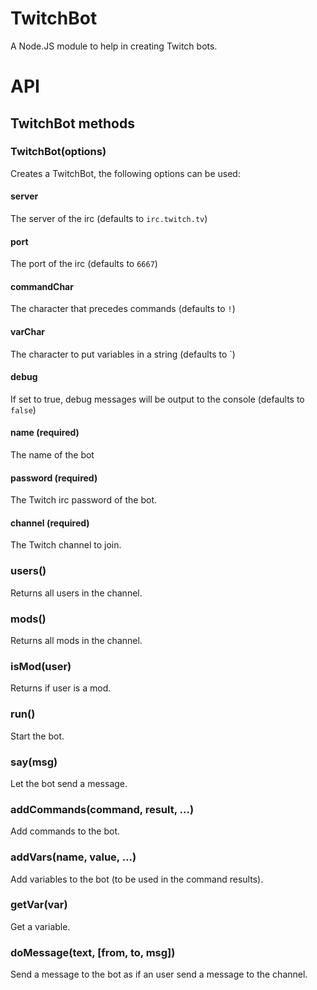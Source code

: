 TwitchBot
=========

A Node.JS module to help in creating Twitch bots.

# API
## TwitchBot methods

### TwitchBot(options)
Creates a TwitchBot, the following options can be used:
#### server
The server of the irc (defaults to `irc.twitch.tv`)
#### port
The port of the irc (defaults to `6667`)
#### commandChar
The character that precedes commands (defaults to `!`)
#### varChar
The character to put variables in a string (defaults to `)
#### debug
If set to true, debug messages will be output to the console (defaults to `false`)
#### name (required)
The name of the bot
#### password (required)
The Twitch irc password of the bot. 
#### channel (required)
The Twitch channel to join. 

### users()
Returns all users in the channel.
### mods()
Returns all mods in the channel.
### isMod(user)
Returns if user is a mod.
### run()
Start the bot.
### say(msg)
Let the bot send a message.
### addCommands(command, result, ...)
Add commands to the bot.
### addVars(name, value, ...)
Add variables to the bot (to be used in the command results).
### getVar(var)
Get a variable.
### doMessage(text, [from, to, msg])
Send a message to the bot as if an user send a message to the channel.
